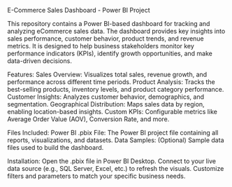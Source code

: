 E-Commerce Sales Dashboard - Power BI Project

This repository contains a Power BI-based dashboard for tracking and analyzing eCommerce sales data. The dashboard provides key insights into sales performance, customer behavior, product trends, and revenue metrics. It is designed to help business stakeholders monitor key performance indicators (KPIs), identify growth opportunities, and make data-driven decisions.

Features:
Sales Overview: Visualizes total sales, revenue growth, and performance across different time periods.
Product Analysis: Tracks the best-selling products, inventory levels, and product category performance.
Customer Insights: Analyzes customer behavior, demographics, and segmentation.
Geographical Distribution: Maps sales data by region, enabling location-based insights.
Custom KPIs: Configurable metrics like Average Order Value (AOV), Conversion Rate, and more.

Files Included:
Power BI .pbix File: The Power BI project file containing all reports, visualizations, and datasets.
Data Samples: (Optional) Sample data files used to build the dashboard.

Installation:
Open the .pbix file in Power BI Desktop.
Connect to your live data source (e.g., SQL Server, Excel, etc.) to refresh the visuals.
Customize filters and parameters to match your specific business needs.



